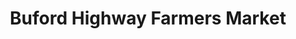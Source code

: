 ---
title: "Buford Highway Farmers Market"
url: /doraville/buford-highway-farmers-market/
shop: supermarket
---
